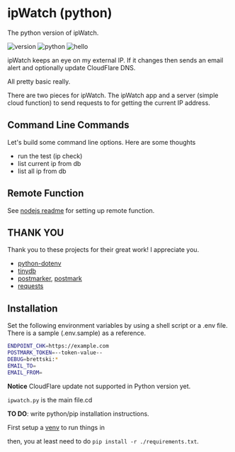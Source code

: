 # ipWatch (python)

The python version of ipWatch.

![version](https://img.shields.io/badge/version-1.0.0-blue)
![python](https://img.shields.io/badge/python->=3.9-3776AB)
![hello](https://img.shields.io/badge/hi-👋-lightgray)

ipWatch keeps an eye on my external IP. If it changes then sends an email alert and optionally update CloudFlare DNS.

All pretty basic really.

There are two pieces for ipWatch. The ipWatch app and a server (simple cloud function) to send requests to for getting the current IP address.

## Command Line Commands

Let's build some command line options. Here are some thoughts

- run the test (ip check)
- list current ip from db
- list all ip from db

## Remote Function

See [nodejs readme](../nodejs/readme.md) for setting up remote function.

## THANK YOU

Thank you to these projects for their great work! I appreciate you.

- [python-dotenv](https://pypi.org/project/python-dotenv/)
- [tinydb](https://tinydb.readthedocs.io/en/latest/)
- [postmarker](https://postmarkapp.com/send-email/python), [postmark](https://postmarkapp.com)
- [requests](https://requests.readthedocs.io/en/latest/)

## Installation

Set the following environment variables by using a shell script or a .env file. There is a sample (.env.sample) as a reference.

```sh
ENDPOINT_CHK=https://example.com
POSTMARK_TOKEN=--token-value--
DEBUG=brettski:*
EMAIL_TO=
EMAIL_FROM=
```

**Notice** CloudFlare update not supported in Python version yet.

`ipwatch.py` is the main file.cd

**TO DO**: write python/pip installation instructions.  

First setup a [venv](https://docs.python.org/3/library/venv.html) to run things in

then, you at least need to do `pip install -r ./requirements.txt`.
